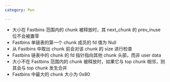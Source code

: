```yaml
---
category: Pwn

---
```


- 大小在 Fastbins 范围内的 chunk 被释放时，其 next_chunk 的 prev_inuse 位不会被置零
- Fastbins 单链表的第一个 chunk 成员的 fd 值为 Null
- 从 Fastbins 中取出 chunk 前会对该 chunk 的 size 进行检查
- Fastbins 链表中的 chunk 的 fd 指针指向其他 chunk 头部，而非 user data
- 大小不在 Fastbins 范围内的 chunk 被释放时，如果它与 top chunk 相邻，则其会与 top chunk 发生合并
- Fastbins 中最大的 chunk 大小为 0x80
